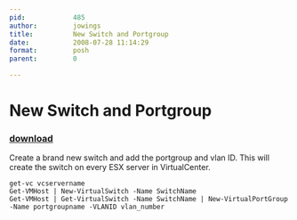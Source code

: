 ```yaml
---
pid:            485
author:         jowings
title:          New Switch and Portgroup
date:           2008-07-28 11:14:29
format:         posh
parent:         0

---
```


# New Switch and Portgroup

### [download](//scripts/485.ps1)

Create a brand new switch and add the portgroup and vlan ID. This will create the switch on every ESX server in VirtualCenter.

```posh
get-vc vcservername
Get-VMHost | New-VirtualSwitch -Name SwitchName
Get-VMHost | Get-VirtualSwitch -Name SwitchName | New-VirtualPortGroup -Name portgroupname -VLANID vlan_number

```
